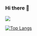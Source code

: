 ### Hi there 👋

<!--
**jiwoo1202/jiwoo1202** is a ✨ _special_ ✨ repository because its `README.md` (this file) appears on your GitHub profile.

Here are some ideas to get you started:

- 🔭 I’m currently working on ...
- 🌱 I’m currently learning ...
- 👯 I’m looking to collaborate on ...
- 🤔 I’m looking for help with ...
- 💬 Ask me about ...
- 📫 How to reach me: ...
- 😄 Pronouns: ...
- ⚡ Fun fact: ...
-->
<img src="https://img.shields.io/badge/{C}-{grey}?style={flat}&logo={C}&logoColor={A8B9CC}"/>

[![Top Langs](https://github-readme-stats.vercel.app/api/top-langs/?username=jiwoo1202&layout=compact)](https://github.com/anuraghazra/github-readme-stats)


